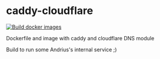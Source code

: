 caddy-cloudflare
================

[![Build docker images](https://github.com/andrius/caddy-cloudflare/actions/workflows/build.yml/badge.svg?branch=main)](https://github.com/andrius/caddy-cloudflare/actions/workflows/build.yml)

Dockerfile and image with caddy and cloudflare DNS module

Build to run some Andrius's internal service ;)
